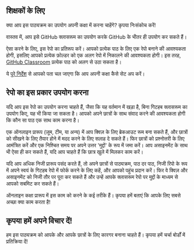 ## शिक्षकों के लिए

क्या आप इस पाठ्यक्रम का उपयोग अपनी कक्षा में करना चाहेंगे? कृपया निःसंकोच करें!

वास्तव में, आप इसे GitHub क्लासरूम का उपयोग करके GitHub के भीतर ही उपयोग कर सकते हैं।

ऐसा करने के लिए, इस रेपो का प्रतिरूप करें। आपको प्रत्येक पाठ के लिए एक रेपो बनाने की आवश्यकता होगी, इसलिए आपको प्रत्येक फ़ोल्डर को एक अलग रेपो में निकालने की आवश्यकता होगी। इस तरह, [GitHub Classroom](https://classroom.github.com/classrooms) प्रत्येक पाठ को अलग से उठा सकता है।

ये [पूरे निर्देश](https://github.blog/2020-03-18-set-up-your-digital-classroom-with-github-classroom/) से आपको पता चल जाएगा कि आप अपनी कक्षा कैसे सेट अप करें।

## रेपो का इस प्रकार उपयोग करना

यदि आप इस रेपो का उपयोग करना चाहते हैं, जैसा कि यह वर्तमान में खड़ा है, बिना गिटहब क्लासरूम का उपयोग किए, यह भी किया जा सकता है। आपको अपने छात्रों के साथ संवाद करने की आवश्यकता होगी कि कौन सा पाठ एक साथ काम करना है।

एक ऑनलाइन प्रारूप (ज़ूम, टीम, या अन्य) में आप क्विज़ के लिए ब्रेकआउट रूम बना सकते हैं, और छात्रों को सीखने के लिए तैयार होने में मदद करने के लिए सलाह दे सकते हैं। फिर छात्रों को प्रश्नोत्तरी के लिए आमंत्रित करें और एक निश्चित समय पर अपने उत्तर 'मुद्दों' के रूप में जमा करें। आप असाइनमेंट के साथ भी ऐसा ही कर सकते हैं, यदि आप चाहते हैं कि छात्र खुले में मिलकर काम करें।

यदि आप अधिक निजी प्रारूप पसंद करते हैं, तो अपने छात्रों से पाठ्यक्रम, पाठ दर पाठ, निजी रिपो के रूप में अपने स्वयं के गिटहब रेपो में फोर्क करने के लिए कहें, और आपको पहुंच प्रदान करें। फिर वे क्विज़ और असाइनमेंट को निजी तौर पर पूरा कर सकते हैं और उन्हें आपके क्लासरूम रेपो पर मुद्दों के माध्यम से आपको सबमिट कर सकते हैं।

ऑनलाइन कक्षा प्रारूप में इस काम को करने के कई तरीके हैं। कृपया हमें बताएं कि आपके लिए सबसे अच्छा क्या काम करता है!

## कृपया हमें अपने विचार दें!

हम इस पाठ्यक्रम को आपके और आपके छात्रों के लिए कारगर बनाना चाहते हैं। कृपया हमें चर्चा बोर्डों में प्रतिक्रिया दें!
